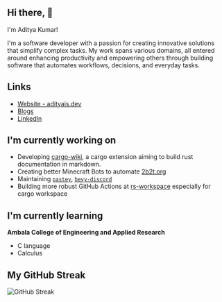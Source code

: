 ## Hi there, 👋

I'm Aditya Kumar!

I'm a software developer with a passion for creating innovative solutions that simplify complex tasks. My work spans various domains, all entered around enhancing productivity and empowering others through building software that automates workflows, decisions, and everyday tasks.

## Links
- [Website - adityais.dev](https://adityais.dev)
- [Blogs](https://adityais.dev/blog)
- [LinkedIn](https://linkedin.com/in/AS1100K)

## I'm currently working on
- Developing [cargo-wiki](https://github.com/as1100k/cargo-wiki), a cargo extension aiming to build rust documentation in markdown.
- Creating better Minecraft Bots to automate [2b2t.org](https://2b2t.org)
- Maintaining [`pastey`](https://github.com/as1100k/pastey), [`bevy-discord`](https://github.com/as1100k/bevy-discord)
- Building more robust GitHub Actions at [rs-workspace](https://github.com/rs-workspace) especially for cargo workspace

## I'm currently learning
**Ambala College of Engineering and Applied Research**
- C language
- Calculus

<!--
**AS1100K/AS1100K** is a ✨ _special_ ✨ repository because its `README.md` (this file) appears on your GitHub profile.

Here are some ideas to get you started:

- 🔭 I’m currently working on ...
- 🌱 I’m currently learning ...
- 👯 I’m looking to collaborate on ...
- 🤔 I’m looking for help with ...
- 💬 Ask me about ...
- 📫 How to reach me: ...
- 😄 Pronouns: ...
- ⚡ Fun fact: ...
-->

## My GitHub Streak
![GitHub Streak](https://streak-stats.demolab.com?user=AS1100K)
